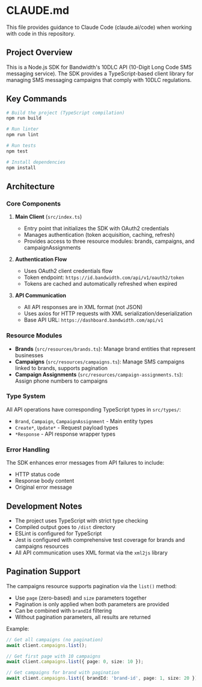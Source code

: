 # CLAUDE.md

This file provides guidance to Claude Code (claude.ai/code) when working with code in this repository.

## Project Overview

This is a Node.js SDK for Bandwidth's 10DLC API (10-Digit Long Code SMS messaging service). The SDK provides a TypeScript-based client library for managing SMS messaging campaigns that comply with 10DLC regulations.

## Key Commands

```bash
# Build the project (TypeScript compilation)
npm run build

# Run linter
npm run lint

# Run tests
npm test

# Install dependencies
npm install
```

## Architecture

### Core Components

1. **Main Client** (`src/index.ts`)
   - Entry point that initializes the SDK with OAuth2 credentials
   - Manages authentication (token acquisition, caching, refresh)
   - Provides access to three resource modules: brands, campaigns, and campaignAssignments

2. **Authentication Flow**
   - Uses OAuth2 client credentials flow
   - Token endpoint: `https://id.bandwidth.com/api/v1/oauth2/token`
   - Tokens are cached and automatically refreshed when expired

3. **API Communication**
   - All API responses are in XML format (not JSON)
   - Uses axios for HTTP requests with XML serialization/deserialization
   - Base API URL: `https://dashboard.bandwidth.com/api/v1`

### Resource Modules

- **Brands** (`src/resources/brands.ts`): Manage brand entities that represent businesses
- **Campaigns** (`src/resources/campaigns.ts`): Manage SMS campaigns linked to brands, supports pagination
- **Campaign Assignments** (`src/resources/campaign-assignments.ts`): Assign phone numbers to campaigns

### Type System

All API operations have corresponding TypeScript types in `src/types/`:
- `Brand`, `Campaign`, `CampaignAssignment` - Main entity types
- `Create*`, `Update*` - Request payload types
- `*Response` - API response wrapper types

### Error Handling

The SDK enhances error messages from API failures to include:
- HTTP status code
- Response body content
- Original error message

## Development Notes

- The project uses TypeScript with strict type checking
- Compiled output goes to `/dist` directory
- ESLint is configured for TypeScript
- Jest is configured with comprehensive test coverage for brands and campaigns resources
- All API communication uses XML format via the `xml2js` library

## Pagination Support

The campaigns resource supports pagination via the `list()` method:
- Use `page` (zero-based) and `size` parameters together
- Pagination is only applied when both parameters are provided
- Can be combined with `brandId` filtering
- Without pagination parameters, all results are returned

Example:
```typescript
// Get all campaigns (no pagination)
await client.campaigns.list();

// Get first page with 10 campaigns
await client.campaigns.list({ page: 0, size: 10 });

// Get campaigns for brand with pagination
await client.campaigns.list({ brandId: 'brand-id', page: 1, size: 20 });
```